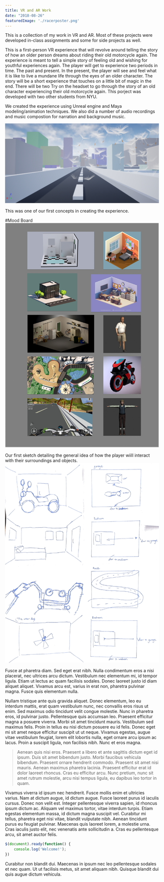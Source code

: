 ```yaml
---
title: VR and AR Work
date: "2018-08-26"
featuredImage: './racerposter.png'
---
```


This is a collection of my work in VR and AR. Most of these projects were developed in-class assignments and some for side projects as well. 

<!-- end -->

<!-- Project on VR dream racer -->
This is a first-person VR experience that will revolve around telling the story of how an older person dreams about riding their old motorcycle again. The experience is meant to tell a simple story of feeling old and wishing for youthful experiences again. The player will get to experience two periods in time. The past and present. In the present, the player will see and feel what it is like to live a mundane life through the eyes of an older character. The story will be a short experience that touches on a little bit of magic in the end. There will be two Try on the headset to go through the story of an old character experiencing their old motorcycle again. This porject was developed with two other students from NYU.

We created the experience using Unreal engine and Maya modeling/animation techniques. We also did a number of audio recordings and music compostion for narration and background music. 

![Group](./roadpic.png)

<!--Picture of things-->
This was one of our first concepts in creating the experience.

#Mood Board
![poster](./moodboard.png)

Our first sketch detailing the general idea of how the player wiill interact with their surroundings and objects. 
![Sketch](./sketch.png)


<!-- end of dream racer -->

Fusce at pharetra diam. Sed eget erat nibh. Nulla condimentum eros a nisi placerat, nec ultrices arcu dictum. Vestibulum nec elementum mi, id tempor ligula. Etiam ut lectus ac quam facilisis sodales. Donec laoreet justo id diam aliquet aliquet. Vivamus arcu est, varius in erat non, pharetra pulvinar magna. Fusce quis elementum nulla.

Nullam tristique ante quis gravida aliquet. Donec elementum, leo eu interdum mattis, erat quam vestibulum nunc, nec convallis eros risus ut enim. Sed maximus odio tincidunt velit congue molestie. Nunc in pharetra eros, id pulvinar justo. Pellentesque quis accumsan leo. Praesent efficitur magna a posuere viverra. Morbi sit amet tincidunt mauris. Vestibulum sed maximus felis. Proin in tellus eu nisi dictum posuere eu id felis. Donec eget mi sit amet neque efficitur suscipit ut ut neque. Vivamus egestas, augue vitae vestibulum feugiat, lorem elit lobortis nulla, eget ornare arcu ipsum ac lacus. Proin a suscipit ligula, non facilisis nibh. Nunc et eros magna.

>Aenean quis nisi eros. Praesent a libero et ante sagittis dictum eget id ipsum. Duis sit amet bibendum justo. Morbi faucibus vehicula bibendum. Praesent ornare hendrerit commodo. Praesent sit amet nisi mauris. Aenean maximus pharetra lacinia. Praesent efficitur erat id dolor laoreet rhoncus. Cras eu efficitur arcu. Nunc pretium, nunc sit amet rutrum molestie, arcu nisi tempus ligula, eu dapibus leo tortor in quam.

Vivamus viverra id ipsum nec hendrerit. Fusce mollis enim et ultricies varius. Nam at dictum augue, id dictum augue. Fusce laoreet purus id iaculis cursus. Donec non velit est. Integer pellentesque viverra sapien, id rhoncus ipsum dictum ac. Aliquam vel maximus tortor, vitae interdum turpis. Etiam egestas elementum massa, id dictum magna suscipit vel. Curabitur mi tellus, pharetra eget nisi vitae, blandit vulputate nibh. Aenean tincidunt purus eu feugiat pulvinar. Maecenas quis laoreet lorem, a molestie urna. Cras iaculis justo elit, nec venenatis ante sollicitudin a. Cras eu pellentesque arcu, sit amet auctor felis.

```javascript
$(document).ready(function() {
    console.log('Welcome!');
})
```

Curabitur non blandit dui. Maecenas in ipsum nec leo pellentesque sodales et nec quam. Ut ut facilisis metus, sit amet aliquam nibh. Quisque blandit dui quis augue dictum vehicula.
